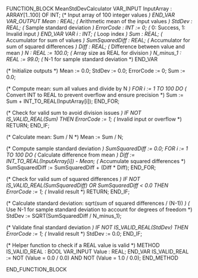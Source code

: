FUNCTION_BLOCK MeanStdDevCalculator
VAR_INPUT
    InputArray : ARRAY[1..100] OF INT; (* Input array of 100 integer values *)
END_VAR
VAR_OUTPUT
    Mean : REAL; (* Arithmetic mean of the input values *)
    StdDev : REAL; (* Sample standard deviation *)
    ErrorCode : INT := 0; (* 0: Success, 1: Invalid input *)
END_VAR
VAR
    i : INT; (* Loop index *)
    Sum : REAL; (* Accumulator for sum of values *)
    SumSquaredDiff : REAL; (* Accumulator for sum of squared differences *)
    Diff : REAL; (* Difference between value and mean *)
    N : REAL := 100.0; (* Array size as REAL for division *)
    N_minus_1 : REAL := 99.0; (* N-1 for sample standard deviation *)
END_VAR

(* Initialize outputs *)
Mean := 0.0;
StdDev := 0.0;
ErrorCode := 0;
Sum := 0.0;

(* Compute mean: sum all values and divide by N *)
FOR i := 1 TO 100 DO
    (* Convert INT to REAL to prevent overflow and ensure precision *)
    Sum := Sum + INT_TO_REAL(InputArray[i]);
END_FOR;

(* Check for valid sum to avoid division issues *)
IF NOT IS_VALID_REAL(Sum) THEN
    ErrorCode := 1; (* Invalid input or overflow *)
    RETURN;
END_IF;

(* Calculate mean: Sum / N *)
Mean := Sum / N;

(* Compute sample standard deviation *)
SumSquaredDiff := 0.0;
FOR i := 1 TO 100 DO
    (* Calculate difference from mean *)
    Diff := INT_TO_REAL(InputArray[i]) - Mean;
    (* Accumulate squared differences *)
    SumSquaredDiff := SumSquaredDiff + (Diff * Diff);
END_FOR;

(* Check for valid sum of squared differences *)
IF NOT IS_VALID_REAL(SumSquaredDiff) OR SumSquaredDiff < 0.0 THEN
    ErrorCode := 1; (* Invalid result *)
    RETURN;
END_IF;

(* Calculate standard deviation: sqrt(sum of squared differences / (N-1)) *)
(* Use N-1 for sample standard deviation to account for degrees of freedom *)
StdDev := SQRT(SumSquaredDiff / N_minus_1);

(* Validate final standard deviation *)
IF NOT IS_VALID_REAL(StdDev) THEN
    ErrorCode := 1; (* Invalid result *)
    StdDev := 0.0;
END_IF;

(* Helper function to check if a REAL value is valid *)
METHOD IS_VALID_REAL : BOOL
VAR_INPUT
    Value : REAL;
END_VAR
IS_VALID_REAL := NOT (Value = 0.0 / 0.0) AND NOT (Value = 1.0 / 0.0);
END_METHOD

END_FUNCTION_BLOCK
